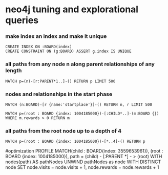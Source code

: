 # neo4j tuning and explorational queries

### make index an index and make it unique
```
CREATE INDEX ON :BOARD(index)
CREATE CONSTRAINT ON (g:BOARD) ASSERT g.index IS UNIQUE
```

### all paths from any node n along parent relationships of any length
```MATCH p=(n)-[r:PARENT*1..]-() RETURN p LIMIT 500```

### nodes and relationships in the start phase
```MATCH (n:BOARD)-[r {name:'startplace'}]-() RETURN n, r LIMIT 500```

```MATCH p=(root : BOARD {index: 1004185000})-[:CHILD*..]-(m:BOARD {}) WHERE m.rewards > 0 RETURN m```

### all paths from the root node up to a depth of 4
```MATCH p=(root : BOARD {index: 1004185000})-[*..4]-() RETURN p```


#optimization
PROFILE
MATCH(child : BOARD{index: 3559653961}), (root : BOARD {index: 1004185000}),
            path = (child) - [:PARENT *] - > (root)
            WITH nodes(path) AS pathNodes UNWIND pathNodes as node
            WITH DISTINCT node
            SET node.visits = node.visits + 1, node.rewards = node.rewards + 1